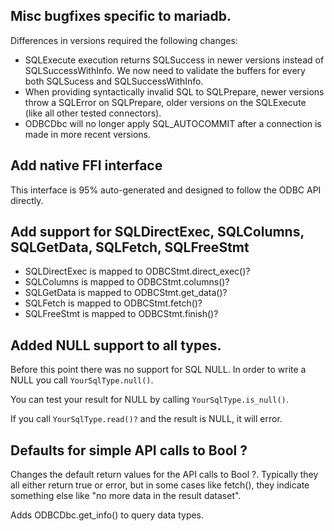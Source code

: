 ## Misc bugfixes specific to mariadb.

Differences in versions required the following changes:

* SQLExecute execution returns SQLSuccess in newer versions instead of
  SQLSuccessWithInfo. We now need to validate the buffers for every both
  SQLSucess and SQLSuccessWithInfo.
* When providing syntactically invalid SQL to SQLPrepare, newer versions
  throw a SQLError on SQLPrepare, older versions on the SQLExecute (like
  all other tested connectors).
* ODBCDbc will no longer apply SQL\_AUTOCOMMIT after a connection is made
  in more recent versions.

## Add native FFI interface

This interface is 95% auto-generated and designed to follow the ODBC API
directly.

## Add support for SQLDirectExec, SQLColumns, SQLGetData, SQLFetch, SQLFreeStmt

* SQLDirectExec is mapped to ODBCStmt.direct\_exec()?
* SQLColumns is mapped to ODBCStmt.columns()?
* SQLGetData is mapped to ODBCStmt.get\_data()?
* SQLFetch is mapped to ODBCStmt.fetch()?
* SQLFreeStmt is mapped to ODBCStmt.finish()?

## Added NULL support to all types.

Before this point there was no support for SQL NULL. In order to write a NULL
you call `YourSqlType.null()`.

You can test your result for NULL by calling `YourSqlType.is_null()`.

If you call `YourSqlType.read()?` and the result is NULL, it will error.

## Defaults for simple API calls to Bool ?

Changes the default return values for the API calls to Bool ?. Typically they all either return true or error, but in some cases like fetch(), they indicate something else like "no more data in the result dataset".

Adds ODBCDbc.get\_info() to query data types.


